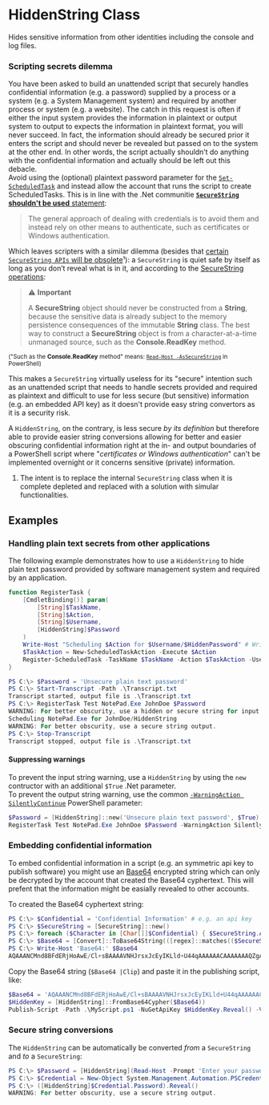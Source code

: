 # HiddenString Class
Hides sensitive information from other identities including the console and log files.

### Scripting secrets dilemma
You have been asked to build an unattended script that securely handles confidential information (e.g. a password) supplied by a process or a system (e.g. a System Management system) and required by another process or system (e.g. a website). The catch in this request is often if either the input system provides the information in plaintext or output system to output to expects the information in plaintext format, you will never succeed. In fact, the information should already be secured prior it enters the script and should never be revealed but passed on to the system at the other end. In other words, the script actually shouldn’t do anything with the confidential information and actually should be left out this debacle.  
Avoid using the (optional) plaintext password parameter for the [`Set-ScheduledTask`](https://docs.microsoft.com/powershell/module/scheduledtasks/set-scheduledtask) and instead allow the account that runs the script to create ScheduledTasks.
This is in line with the .Net communitie [**`SecureString` shouldn't be used** statement](https://github.com/dotnet/platform-compat/blob/master/docs/DE0001.md):

> The general approach of dealing with credentials is to avoid them and instead rely on other means to authenticate, such as certificates or Windows authentication.

Which leaves scripters with a similar dilemma (besides that [certain `SecureString APIs` will be obsolete](https://github.com/dotnet/designs/pull/147)¹): a `SecureString` is quiet safe by itself as long as you don’t reveal what is in it, and according to the [SecureString operations](https://docs.microsoft.com/dotnet/api/system.security.securestring#securestring-operations):

> ⚠️ **Important**
>
> A **SecureString** object should never be constructed from a **String**, because the sensitive data is already subject to the memory persistence consequences of the immutable **String** class. The best way to construct a **SecureString** object is from a character-at-a-time unmanaged source, such as the **Console.ReadKey** method.

<sub>("Such as the **Console.ReadKey** method" means: [`Read-Host -AsSecureString`](https://docs.microsoft.com/powershell/module/microsoft.powershell.utility/read-host) in PowerShell)</sub>

This makes a `SecureString` virtually useless for its "secure" intention such as an unattended script that needs to handle secrets provided and required as plaintext and difficult to use for less secure (but sensitive) information (e.g. an embedded API key) as it doesn't provide easy string convertors as it is a security risk.

A `HiddenString`, on the contrary, is less secure *by its definition* but therefore able to provide easier string conversions allowing for better and easier obscuring confidential information right at the in- and output boundaries of a PowerShell script where "*certificates or Windows authentication*" can't be implemented overnight or it concerns sensitive (private) information.

1) The intent is to replace the internal `SecureString` class when it is complete depleted and replaced with a solution with simular functionalities.

## Examples
### Handling plain text secrets from other applications
The following example demonstrates how to use a `HiddenString` to hide plain text password provided by software management system and required by an application.

```PowerShell
function RegisterTask {
    [CmdletBinding()] param(
        [String]$TaskName,
        [String]$Action,
        [String]$Username,
        [HiddenString]$Password
    )
    Write-Host "Scheduling $Action for $Username/$HiddenPassword" # Write-Log ...
    $TaskAction = New-ScheduledTaskAction -Execute $Action
    Register-ScheduledTask -TaskName $TaskName -Action $TaskAction -User $Username -Password $HiddenPassword.Reveal()
}

PS C:\> $Password = 'Unsecure plain text password'
PS C:\> Start-Transcript -Path .\Transcript.txt
Transcript started, output file is .\Transcript.txt
PS C:\> RegisterTask Test NotePad.Exe JohnDoe $Password
WARNING: For better obscurity, use a hidden or secure string for input.
Scheduling NotePad.Exe for JohnDoe/HiddenString
WARNING: For better obscurity, use a secure string output.
PS C:\> Stop-Transcript
Transcript stopped, output file is .\Transcript.txt
```

#### Suppressing warnings 
To prevent the input string warning, use a `HiddenString` by using the `new` contructor with an additional `$True` .Net parameter.  
To prevent the output string warning, use the common [`-WarningAction SilentlyContinue`](https://docs.microsoft.com/powershell/module/microsoft.powershell.core/about/about_commonparameters#-warningaction) PowerShell parameter:

```PowerShell
$Password = [HiddenString]::new('Unsecure plain text password', $True)
RegisterTask Test NotePad.Exe JohnDoe $Password -WarningAction SilentlyContinue
```

### Embedding confidential information
To embed confidential information in a script (e.g. an symmetric api key to publish software) you might use an [Base64](https://en.wikipedia.org/wiki/Base64) encrypted string which can only be decrypted by the account that created the Base64 cyphertext. This will prefent that the information might be easially revealed to other accounts.

To created the Base64 cyphertext string:
```PowerShell
PS C:\> $Confidential = 'Confidential Information' # e.g. an api key
PS C:\> $SecureString = [SecureString]::new()
PS C:\> foreach ($Character in [Char[]]$Confidential) { $SecureString.AppendChar($Character) }
PS C:\> $Base64 = [Convert]::ToBase64String(([regex]::matches(($SecureString |ConvertFrom-SecureString), '.{2}')).foreach{ [byte]"0x$_" })
PS C:\> Write-Host 'Base64:' $Base64
AQAAANCMnd8BFdERjHoAwE/Cl+sBAAAAVNHJrsxJcEyIKLld+U44qAAAAAACAAAAAAAQZgAAAAEAACAAAADqwdt1qzSssx5XE2hpZvh5oCa+BIeVFxdr7Vh+WZD3agAAAAAOgAAAAAIAACAAAADX9hdq/I+w5SBhSQ3/odPZKivZFLz9k+6TWqfvWyfEJkAAAAAc7hal4f9BoPLGtlQOc1uqKYKN9q6+3UYD9p2N5WgIrLKXtHNILjFhQ3kKGWxwQ3h5q8nf2e5fL1ndGfozJhrgQAAAAE3K+DiW3fWi2zwhRfuwLMJjeQDbmCBVaAxhe9BAZZgqmnu/mWy6vBC9DSXPmVDSl06kQ13iRon7+1963/10/07=
```

Copy the Base64 string (`$Base64 |Clip`) and paste it in the publishing script, like:

```PowerShell
$Base64 = 'AQAAANCMnd8BFdERjHoAwE/Cl+sBAAAAVNHJrsxJcEyIKLld+U44qAAAAAACAAAAAAAQZgAAAAEAACAAAADqwdt1qzSssx5XE2hpZvh5oCa+BIeVFxdr7Vh+WZD3agAAAAAOgAAAAAIAACAAAADX9hdq/I+w5SBhSQ3/odPZKivZFLz9k+6TWqfvWyfEJkAAAAAc7hal4f9BoPLGtlQOc1uqKYKN9q6+3UYD9p2N5WgIrLKXtHNILjFhQ3kKGWxwQ3h5q8nf2e5fL1ndGfozJhrgQAAAAE3K+DiW3fWi2zwhRfuwLMJjeQDbmCBVaAxhe9BAZZgqmnu/mWy6vBC9DSXPmVDSl06kQ13iRon7+1963/10/07='
$HiddenKey = [HiddenString]::FromBase64Cypher($Base64))
Publish-Script -Path .\MyScript.ps1 -NuGetApiKey $HiddenKey.Reveal() -Verbose
```

### Secure string conversions
The `HiddenString` can be automatically be converted *from* a `SecureString` and *to* a `SecureString`:

```PowerShell
PS C:\> $Password = [HiddenString](Read-Host -Prompt 'Enter your password' -AsSecureString)
PS C:\> $Credential = New-Object System.Management.Automation.PSCredential ('UserName', $Password)
PS C:\> ([HiddenString]$Credential.Password).Reveal()
WARNING: For better obscurity, use a secure string output.
```

